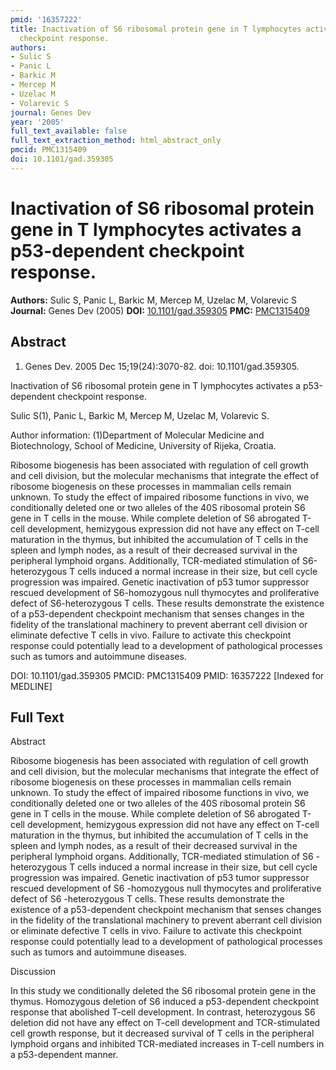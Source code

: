```yaml
---
pmid: '16357222'
title: Inactivation of S6 ribosomal protein gene in T lymphocytes activates a p53-dependent
  checkpoint response.
authors:
- Sulic S
- Panic L
- Barkic M
- Mercep M
- Uzelac M
- Volarevic S
journal: Genes Dev
year: '2005'
full_text_available: false
full_text_extraction_method: html_abstract_only
pmcid: PMC1315409
doi: 10.1101/gad.359305
---
```


# Inactivation of S6 ribosomal protein gene in T lymphocytes activates a p53-dependent checkpoint response.
**Authors:** Sulic S, Panic L, Barkic M, Mercep M, Uzelac M, Volarevic S
**Journal:** Genes Dev (2005)
**DOI:** [10.1101/gad.359305](https://doi.org/10.1101/gad.359305)
**PMC:** [PMC1315409](https://www.ncbi.nlm.nih.gov/pmc/articles/PMC1315409/)

## Abstract

1. Genes Dev. 2005 Dec 15;19(24):3070-82. doi: 10.1101/gad.359305.

Inactivation of S6 ribosomal protein gene in T lymphocytes activates a 
p53-dependent checkpoint response.

Sulic S(1), Panic L, Barkic M, Mercep M, Uzelac M, Volarevic S.

Author information:
(1)Department of Molecular Medicine and Biotechnology, School of Medicine, 
University of Rijeka, Croatia.

Ribosome biogenesis has been associated with regulation of cell growth and cell 
division, but the molecular mechanisms that integrate the effect of ribosome 
biogenesis on these processes in mammalian cells remain unknown. To study the 
effect of impaired ribosome functions in vivo, we conditionally deleted one or 
two alleles of the 40S ribosomal protein S6 gene in T cells in the mouse. While 
complete deletion of S6 abrogated T-cell development, hemizygous expression did 
not have any effect on T-cell maturation in the thymus, but inhibited the 
accumulation of T cells in the spleen and lymph nodes, as a result of their 
decreased survival in the peripheral lymphoid organs. Additionally, TCR-mediated 
stimulation of S6-heterozygous T cells induced a normal increase in their size, 
but cell cycle progression was impaired. Genetic inactivation of p53 tumor 
suppressor rescued development of S6-homozygous null thymocytes and 
proliferative defect of S6-heterozygous T cells. These results demonstrate the 
existence of a p53-dependent checkpoint mechanism that senses changes in the 
fidelity of the translational machinery to prevent aberrant cell division or 
eliminate defective T cells in vivo. Failure to activate this checkpoint 
response could potentially lead to a development of pathological processes such 
as tumors and autoimmune diseases.

DOI: 10.1101/gad.359305
PMCID: PMC1315409
PMID: 16357222 [Indexed for MEDLINE]

## Full Text

Abstract

Ribosome biogenesis has been associated with regulation of cell growth and cell division, but the molecular mechanisms that integrate the effect of ribosome biogenesis on these processes in mammalian cells remain unknown. To study the effect of impaired ribosome functions in vivo, we conditionally deleted one or two alleles of the 40S ribosomal protein S6 gene in T cells in the mouse. While complete deletion of S6 abrogated T-cell development, hemizygous expression did not have any effect on T-cell maturation in the thymus, but inhibited the accumulation of T cells in the spleen and lymph nodes, as a result of their decreased survival in the peripheral lymphoid organs. Additionally, TCR-mediated stimulation of S6 -heterozygous T cells induced a normal increase in their size, but cell cycle progression was impaired. Genetic inactivation of p53 tumor suppressor rescued development of S6 -homozygous null thymocytes and proliferative defect of S6 -heterozygous T cells. These results demonstrate the existence of a p53-dependent checkpoint mechanism that senses changes in the fidelity of the translational machinery to prevent aberrant cell division or eliminate defective T cells in vivo. Failure to activate this checkpoint response could potentially lead to a development of pathological processes such as tumors and autoimmune diseases.

Discussion

In this study we conditionally deleted the S6 ribosomal protein gene in the thymus. Homozygous deletion of S6 induced a p53-dependent checkpoint response that abolished T-cell development. In contrast, heterozygous S6 deletion did not have any effect on T-cell development and TCR-stimulated cell growth response, but it decreased survival of T cells in the peripheral lymphoid organs and inhibited TCR-mediated increases in T-cell numbers in a p53-dependent manner.
